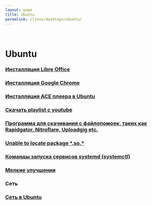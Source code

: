 ```yaml
---
layout: page
title: Ubuntu
permalink: /linux/desktops/ubuntu/
---
```


<br/>

# Ubuntu

### [Инсталляция Libre Office](/linux/desktops/ubuntu/libreoffice/)

### [Инсталляция Google Chrome](/linux/desktops/ubuntu/chrome/)

### [Инсталляция ACE плеера в Ubuntu](/linux/desktops/ubuntu/ace-player-installation/)

### [Скачать playlist с youtube](/linux/desktops/ubuntu/download-youtube-playlist/)

### [Программа для скачивания с файлопомоек, таких как Rapidgator, Nitroflare, Uploadgig etc.](/linux/desktops/ubuntu/download-from-file-hostings/)

### [Unable to locate package **\***.so.\*](/linux/desktops/ubuntu/install-package-for-missing-libraries/)

### [Команды запуска сервисов systemd (systemctl)](/linux/desktops/systemctl/)

### [Мелкие улучшения](/linux/desktops/ubuntu/small-improvements/)



### Сеть

### [Сеть в Ubuntu](/linux/desktops/ubuntu/network/)